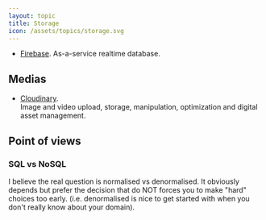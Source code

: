 ```yaml
---
layout: topic
title: Storage
icon: /assets/topics/storage.svg
---
```


- [Firebase](https://firebase.google.com). As-a-service realtime database.

## Medias

- [Cloudinary](https://cloudinary.com).
  <br>Image and video upload, storage, manipulation, optimization and digital asset management.

## Point of views

### SQL vs NoSQL

I believe the real question is normalised vs denormalised. It obviously depends
but prefer the decision that do NOT forces you to make "hard" choices too early.
(i.e. denormalised is nice to get started with when you don't really know about
your domain).
